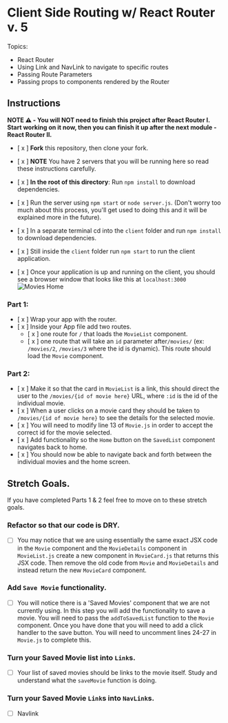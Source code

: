 # Client Side Routing w/ React Router v. 5

Topics:

* React Router
* Using Link and NavLink to navigate to specific routes
* Passing Route Parameters
* Passing props to components rendered by the Router

## Instructions

**NOTE ⚠️ - You will NOT need to finish this project after React Router I. Start working on it now, then you can finish it up after the next module - React Router II.**

- [ x ] **Fork** this repository, then clone your fork.
- [ x ] **NOTE** You have 2 servers that you will be running here so read these instructions carefully.
- [ x ] **In the root of this directory**: Run `npm install` to download dependencies.
- [ x ] Run the server using `npm start` or `node server.js`. (Don't worry too much about this process, you'll get used to doing this and it will be explained more in the future).
- [ x ] In a separate terminal cd into the `client` folder and run `npm install` to download dependencies.
- [ x ] Still inside the `client` folder run `npm start` to run the client application.

- [ x ] Once your application is up and running on the client, you should see a browser window that looks like this at `localhost:3000`
  ![Movies Home](https://ibin.co/3xhmmHVl9BKF.png)

### Part 1:

- [ x ] Wrap your app with the router.
- [ x ] Inside your App file add two routes.
  - [ x ] one route for `/` that loads the `MovieList` component.
  - [ x ] one route that will take an `id` parameter after`/movies/` (ex: `/movies/2`, `/movies/3` where the id is dynamic). This route should load the `Movie` component.

### Part 2:

- [ x ] Make it so that the card in `MovieList` is a link, this should direct the user to the `/movies/{id of movie here}` URL, where `:id` is the id of the individual movie.
- [ x ] When a user clicks on a movie card they should be taken to `/movies/{id of movie here}` to see the details for the selected movie.
- [ x ] You will need to modify line 13 of `Movie.js` in order to accept the correct id for the movie selected.
- [ x ] Add functionality so the `Home` button on the `SavedList` component navigates back to home.
- [ x ] You should now be able to navigate back and forth between the individual movies and the home screen.

## Stretch Goals.

If you have completed Parts 1 & 2 feel free to move on to these stretch goals.

### Refactor so that our code is DRY.

- [ ] You may notice that we are using essentially the same exact JSX code in the `Movie` component and the `MovieDetails` component in `MovieList.js` create a new component in `MovieCard.js` that returns this JSX code. Then remove the old code from `Movie` and `MovieDetails` and instead return the new `MovieCard` component.

### Add `Save Movie` functionality.

- [ ] You will notice there is a 'Saved Movies' component that we are not currently using. In this step you will add the functionality to save a movie. You will need to pass the `addToSavedList` function to the `Movie` component. Once you have done that you will need to add a click handler to the save button. You will need to uncomment lines 24-27 in `Movie.js` to complete this. 

### Turn your Saved Movie list into `Link`s.

- [ ] Your list of saved movies should be links to the movie itself. Study and understand what the `saveMovie` function is doing.

### Turn your Saved Movie `Link`s into `NavLink`s.
- [ ] Navlink
